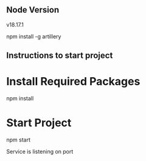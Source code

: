 ## Node Version
v18.17.1

npm install -g artillery

## Instructions to start project

# Install Required Packages
npm install

# Start Project
npm start


Service is listening on port 